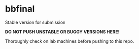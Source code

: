 # bbfinal
Stable version for submission


<b> DO NOT PUSH UNSTABLE OR BUGGY VERSIONS HERE! </b>

Thoroughly check on lab machines before pushing to this repo.
